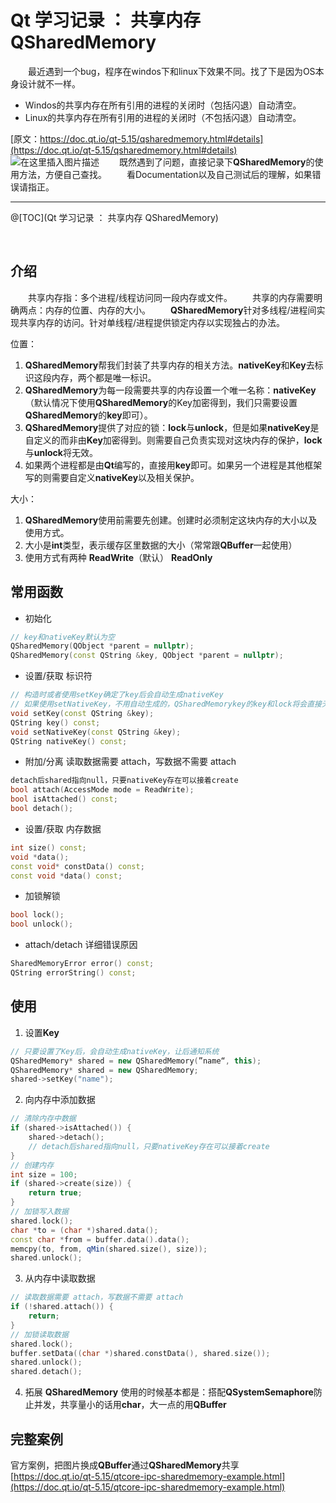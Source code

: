 # Qt 学习记录  ： 共享内存 QSharedMemory

&emsp;&emsp;最近遇到一个bug，程序在windos下和linux下效果不同。找了下是因为OS本身设计就不一样。
- Windos的共享内存在所有引用的进程的关闭时（包括闪退）自动清空。
- Linux的共享内存在所有引用的进程的关闭时（不包括闪退）自动清空。

[原文：https://doc.qt.io/qt-5.15/qsharedmemory.html#details](https://doc.qt.io/qt-5.15/qsharedmemory.html#details)
![在这里插入图片描述](https://img-blog.csdnimg.cn/20210106174959410.png?x-oss-process=image/watermark,type_ZmFuZ3poZW5naGVpdGk,shadow_10,text_aHR0cHM6Ly9ibG9nLmNzZG4ubmV0L2ExNTAwNTc4NDMyMA==,size_16,color_FFFFFF,t_7)
&emsp;&emsp;既然遇到了问题，直接记录下**QSharedMemory**的使用方法，方便自己查找。
&emsp;&emsp;看Documentation以及自己测试后的理解，如果错误请指正。


---

@[TOC](Qt 学习记录  ： 共享内存 QSharedMemory)

&emsp;&emsp;
&emsp;&emsp;
&emsp;&emsp;
## 介绍
&emsp;&emsp;共享内存指：多个进程/线程访问同一段内存或文件。
&emsp;&emsp;共享的内存需要明确两点：内存的位置、内存的大小。
&emsp;&emsp;**QSharedMemory**针对多线程/进程间实现共享内存的访问。针对单线程/进程提供锁定内存以实现独占的办法。

位置：
1. **QSharedMemory**帮我们封装了共享内存的相关方法。**nativeKey**和**Key**去标识这段内存，两个都是唯一标识。
2. **QSharedMemory**为每一段需要共享的内存设置一个唯一名称：**nativeKey**（默认情况下使用**QSharedMemory**的Key加密得到，我们只需要设置**QSharedMemory**的**key**即可）。
3. **QSharedMemory**提供了对应的锁：**lock**与**unlock**，但是如果**nativeKey**是自定义的而非由**Key**加密得到。则需要自己负责实现对这块内存的保护，**lock**与**unlock**将无效。
4. 如果两个进程都是由**Qt**编写的，直接用**key**即可。如果另一个进程是其他框架写的则需要自定义**nativeKey**以及相关保护。

大小：
1. **QSharedMemory**使用前需要先创建。创建时必须制定这块内存的大小以及使用方式。
2. 大小是**int**类型，表示缓存区里数据的大小（常常跟**QBuffer**一起使用）
3. 使用方式有两种 **ReadWrite**（默认） **ReadOnly**


## 常用函数

- 初始化
```cpp
// key和nativeKey默认为空
QSharedMemory(QObject *parent = nullptr);
QSharedMemory(const QString &key, QObject *parent = nullptr);
```

- 设置/获取 标识符
```cpp
// 构造时或者使用setKey确定了key后会自动生成nativeKey
// 如果使用setNativeKey，不用自动生成的，QSharedMemorykey的key和lock将会直接无效
void setKey(const QString &key);
QString key() const;
void setNativeKey(const QString &key);
QString nativeKey() const;
```

- 附加/分离  读取数据需要 attach，写数据不需要 attach
```cpp
detach后shared指向null，只要nativeKey存在可以接着create
bool attach(AccessMode mode = ReadWrite);
bool isAttached() const;
bool detach();
```

- 设置/获取 内存数据
```cpp
int size() const;
void *data();
const void* constData() const;
const void *data() const;
```

- 加锁解锁
```cpp
bool lock();
bool unlock();
```

- attach/detach 详细错误原因
```cpp
SharedMemoryError error() const;
QString errorString() const;
```

## 使用

1. 设置**Key**

```cpp
// 只要设置了Key后，会自动生成nativeKey，让后通知系统
QSharedMemory* shared = new QSharedMemory(”name“, this);
QSharedMemory* shared = new QSharedMemory;
shared->setKey("name");
```


2. 向内存中添加数据

```cpp
// 清除内存中数据
if (shared->isAttached()) {
    shared->detach();
    // detach后shared指向null，只要nativeKey存在可以接着create
}
// 创建内存
int size = 100;
if (shared->create(size)) {
    return true;
}
// 加锁写入数据
shared.lock();
char *to = (char *)shared.data();
const char *from = buffer.data().data();
memcpy(to, from, qMin(shared.size(), size));
shared.unlock();
```

3. 从内存中读取数据

```cpp
// 读取数据需要 attach，写数据不需要 attach
if (!shared.attach()) {
    return;
}
// 加锁读取数据
shared.lock();
buffer.setData((char *)shared.constData(), shared.size());
shared.unlock();
shared.detach();
```


4. 拓展
**QSharedMemory** 使用的时候基本都是：搭配**QSystemSemaphore**防止并发，共享量小的话用**char**，大一点的用**QBuffer**



## 完整案例

官方案例，把图片换成**QBuffer**通过**QSharedMemory**共享
[https://doc.qt.io/qt-5.15/qtcore-ipc-sharedmemory-example.html](https://doc.qt.io/qt-5.15/qtcore-ipc-sharedmemory-example.html)


